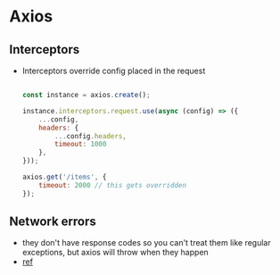 # Axios

## Interceptors

- Interceptors override config placed in the request

    ```js
    
    const instance = axios.create();

    instance.interceptors.request.use(async (config) => ({
        ...config,
        headers: {
            ...config.headers,
            timeout: 1000
        },
    }));

    axios.get('/items', {
        timeout: 2000 // this gets overridden
    });
    ```

## Network errors

- they don't have response codes so you can't treat them like regular exceptions, but axios will throw when they happen
- [ref](https://stackoverflow.com/questions/47067929/how-to-handle-neterr-connection-refused-in-axios-vue-js)
